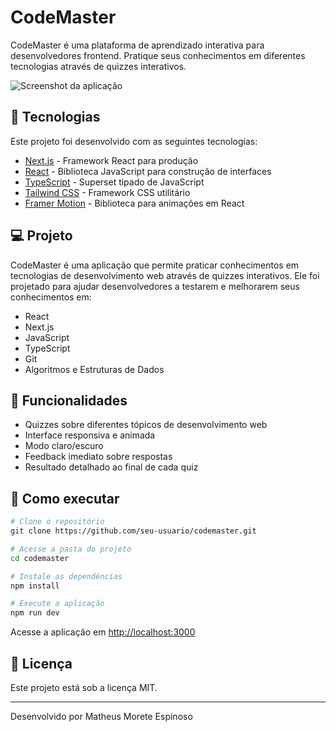 # CodeMaster

CodeMaster é uma plataforma de aprendizado interativa para desenvolvedores frontend. Pratique seus conhecimentos em diferentes tecnologias através de quizzes interativos.

![Screenshot da aplicação](public/screenshot.png)

## 🚀 Tecnologias

Este projeto foi desenvolvido com as seguintes tecnologias:

- [Next.js](https://nextjs.org/) - Framework React para produção
- [React](https://reactjs.org/) - Biblioteca JavaScript para construção de interfaces
- [TypeScript](https://www.typescriptlang.org/) - Superset tipado de JavaScript
- [Tailwind CSS](https://tailwindcss.com/) - Framework CSS utilitário
- [Framer Motion](https://www.framer.com/motion/) - Biblioteca para animações em React

## 💻 Projeto

CodeMaster é uma aplicação que permite praticar conhecimentos em tecnologias de desenvolvimento web através de quizzes interativos. Ele foi projetado para ajudar desenvolvedores a testarem e melhorarem seus conhecimentos em:

- React
- Next.js
- JavaScript
- TypeScript
- Git
- Algoritmos e Estruturas de Dados

## 🔎 Funcionalidades

- Quizzes sobre diferentes tópicos de desenvolvimento web
- Interface responsiva e animada
- Modo claro/escuro
- Feedback imediato sobre respostas
- Resultado detalhado ao final de cada quiz

## 🚀 Como executar

```bash
# Clone o repositório
git clone https://github.com/seu-usuario/codemaster.git

# Acesse a pasta do projeto
cd codemaster

# Instale as dependências
npm install

# Execute a aplicação
npm run dev
```

Acesse a aplicação em [http://localhost:3000](http://localhost:3000)

## 📝 Licença

Este projeto está sob a licença MIT.

---

Desenvolvido por Matheus Morete Espinoso
